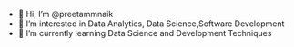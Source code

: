 - 👋 Hi, I’m @preetammnaik
- 👀 I’m interested in  Data Analytics, Data Science,Software Development
- 🌱 I’m currently learning Data Science and Development Techniques

<!---
preetammnaik/preetammnaik is a ✨ special ✨ repository because its `README.md` (this file) appears on your GitHub profile.
You can click the Preview link to take a look at your changes.
--->
